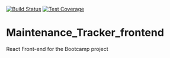 [![Build Status](https://travis-ci.org/RutaleIvanPaul/Maintenance_Tracker_frontend.svg?branch=develop)](https://travis-ci.org/RutaleIvanPaul/Maintenance_Tracker_frontend)
[![Test Coverage](https://api.codeclimate.com/v1/badges/81764c6ba06b6f381a94/test_coverage)](https://codeclimate.com/github/RutaleIvanPaul/Maintenance_Tracker_frontend/test_coverage)
# Maintenance_Tracker_frontend
React Front-end for the Bootcamp project